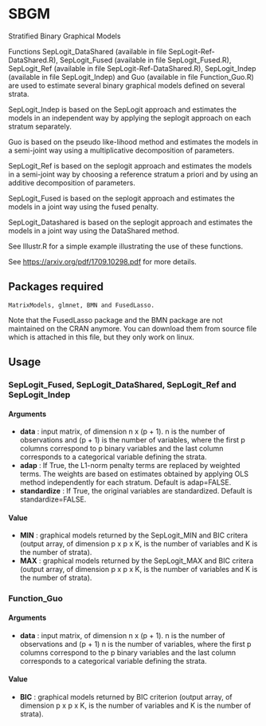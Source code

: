 # SBGM
Stratified Binary Graphical Models

Functions SepLogit_DataShared (available in file SepLogit-Ref-DataShared.R), SepLogit_Fused (available in file SepLogit_Fused.R),  SepLogit_Ref (available in file SepLogit-Ref-DataShared.R), SepLogit_Indep (available in file SepLogit_Indep) and Guo (available in file Function_Guo.R) are used to estimate several binary graphical models defined on several strata.

SepLogit_Indep is based on the SepLogit approach and estimates the models in an independent way by applying the seplogit approach on each stratum separately.

Guo is based on the pseudo like-lihood method and estimates the models in a semi-joint way using a multiplicative decomposition of parameters.

SepLogit_Ref is based on the seplogit approach and estimates the models in a semi-joint way by choosing a reference stratum a priori and by using an additive decomposition of parameters.

SepLogit_Fused is based on the seplogit approach and estimates the models in a joint way using the fused penalty.

SepLogit_Datashared is based on the seplogit approach and estimates the models in a joint way using the DataShared method.

See Illustr.R for a simple example illustrating the use of these functions.

See https://arxiv.org/pdf/1709.10298.pdf for more details.
## Packages required 


```
MatrixModels, glmnet, BMN and FusedLasso.
```
Note that the FusedLasso package and the BMN package are not maintained on the CRAN anymore. You can download them from source file which is attached in this file, but they only work on linux.



## Usage
### SepLogit_Fused, SepLogit_DataShared, SepLogit_Ref and SepLogit_Indep
#### Arguments
* **data**        : input matrix, of dimension n x (p + 1). n is the number of observations and (p + 1) is the number of variables, where                     the first p columns correspond to p binary variables and the last column corresponds to a categorical variable                           defining the strata.
* **adap**        : If True, the L1-norm penalty terms are replaced by weighted terms. The weights are based on estimates obtained by                         applying OLS method independently for each stratum. Default is adap=FALSE.
* **standardize** : If True, the original variables are standardized. Default is standardize=FALSE.

#### Value
* **MIN**         : graphical models returned by the SepLogit_MIN and BIC critera (output array, of dimension p x p x K, is the number of variables and K is the number of strata).  
* **MAX**         : graphical models returned by the SepLogit_MAX and BIC critera (output array, of dimension p x p x K, is the number of variables and K is the number of strata).

### Function_Guo
#### Arguments
* **data**        : input matrix, of dimension n x (p + 1). n is the number of observations and (p + 1) n is the number of variables,                         where the first p columns correspond to the p binary variables and the last column corresponds to a categorical                           variable defining the strata.

#### Value
* **BIC**         : graphical models returned by BIC criterion (output array, of dimension p x p x K, is the number of variables and K is the number of strata).

